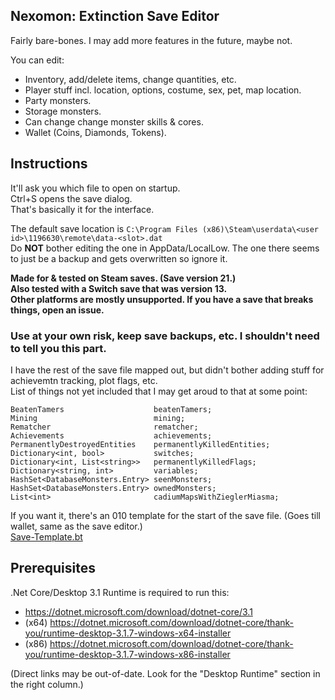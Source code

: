 Nexomon: Extinction Save Editor
---

Fairly bare-bones. I may add more features in the future, maybe not.

You can edit:
- Inventory, add/delete items, change quantities, etc.
- Player stuff incl. location, options, costume, sex, pet, map location.
- Party monsters.
- Storage monsters.
- Can change change monster skills & cores.
- Wallet (Coins, Diamonds, Tokens).

Instructions
---

It'll ask you which file to open on startup.<br>
Ctrl+S opens the save dialog.<br>
That's basically it for the interface.

The default save location is `C:\Program Files (x86)\Steam\userdata\<user id>\1196630\remote\data-<slot>.dat`<br>
Do **NOT** bother editing the one in AppData/LocalLow. The one there seems to just be a backup and gets overwritten so ignore it.

<b>Made for & tested on Steam saves. (Save version 21.)<br>
Also tested with a Switch save that was version 13.<br>
Other platforms are mostly unsupported. If you have a save that breaks things, open an issue.</b>

### Use at your own risk, keep save backups, etc. I shouldn't need to tell you this part.

I have the rest of the save file mapped out, but didn't bother adding stuff for achievemtn tracking, plot flags, etc.<br>
List of things not yet included that I may get aroud to that at some point:
```
BeatenTamers                    beatenTamers;
Mining                          mining;
Rematcher                       rematcher;
Achievements                    achievements;
PermanentlyDestroyedEntities    permanentlyKilledEntities;
Dictionary<int, bool>           switches;
Dictionary<int, List<string>>   permanentlyKilledFlags;
Dictionary<string, int>         variables;
HashSet<DatabaseMonsters.Entry> seenMonsters;
HashSet<DatabaseMonsters.Entry> ownedMonsters;
List<int>                       cadiumMapsWithZieglerMiasma;
```

If you want it, there's an 010 template for the start of the save file. (Goes till wallet, same as the save editor.)<br>
[Save-Template.bt](Save-Template.bt)

Prerequisites
---

.Net Core/Desktop 3.1 Runtime is required to run this:
- https://dotnet.microsoft.com/download/dotnet-core/3.1
- (x64) https://dotnet.microsoft.com/download/dotnet-core/thank-you/runtime-desktop-3.1.7-windows-x64-installer
- (x86) https://dotnet.microsoft.com/download/dotnet-core/thank-you/runtime-desktop-3.1.7-windows-x86-installer

(Direct links may be out-of-date. Look for the "Desktop Runtime" section in the right column.)